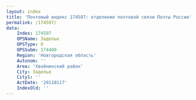 ```yaml
---
layout: index
title: 'Почтовый индекс 174597: отделение почтовой связи Почты России'
permalink: /174597/
data:
    Index: 174597
    OPSName: Заделье
    OPSType: О
    OPSSubm: 174400
    Region: 'Новгородская область'
    Autonom: ''
    Area: 'Хвойнинский район'
    City: Заделье
    City1: ''
    ActDate: '20110117'
    IndexOld: ''
---
```

